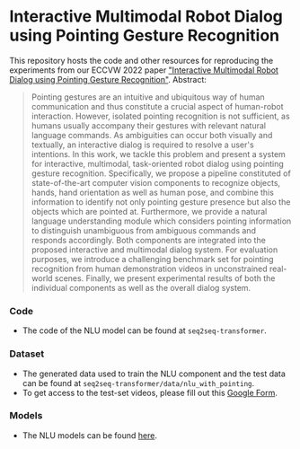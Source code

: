 # Interactive Multimodal Robot Dialog using Pointing Gesture Recognition

This repository hosts the code and other resources for reproducing the experiments from our ECCVW 2022 paper ["Interactive Multimodal Robot Dialog using Pointing Gesture Recognition"](#TODO). Abstract:

> Pointing gestures are an intuitive and ubiquitous way of human communication and thus constitute a crucial aspect of human-robot interaction.
However, isolated pointing recognition is not sufficient, as humans usually accompany their gestures with relevant natural language commands.
As ambiguities can occur both visually and textually, an interactive dialog is required to resolve a user's intentions.
In this work, we tackle this problem and present a system for interactive, multimodal, task-oriented robot dialog using pointing gesture recognition.
Specifically, we propose a pipeline constituted of state-of-the-art computer vision components to recognize objects, hands, hand orientation as well as human pose, and combine this information to identify not only pointing gesture presence but also the objects which are pointed at.
Furthermore, we provide a natural language understanding module which considers pointing information to distinguish unambiguous from ambiguous commands and responds accordingly.
Both components are integrated into the proposed interactive and multimodal dialog system.
For evaluation purposes, we introduce a challenging benchmark set for pointing recognition from human demonstration videos in unconstrained real-world scenes.
Finally, we present experimental results of both the individual components as well as the overall dialog system.

### Code

- The code of the NLU model can be found at `seq2seq-transformer`.

### Dataset

- The generated data used to train the NLU component and the test data can be found at `seq2seq-transformer/data/nlu_with_pointing`.
- To get access to the test-set videos, please fill out this [Google Form](https://docs.google.com/forms/d/1MxSr6jgmG9z2l2DDkUX071rwnNQTxgLrN24t0njtrwg).

### Models

- The NLU models can be found [here](https://www.dropbox.com/sh/vzgfznqi93x29bg/AADJjER-CqX2ZeWQ0bT7gjOea).
